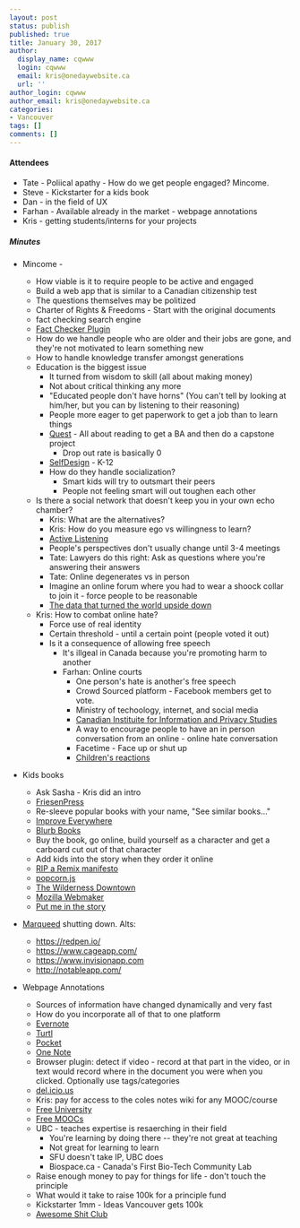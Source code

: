 ```yaml
---
layout: post
status: publish
published: true
title: January 30, 2017
author:
  display_name: cqwww
  login: cqwww
  email: kris@onedaywebsite.ca
  url: ''
author_login: cqwww
author_email: kris@onedaywebsite.ca
categories:
- Vancouver
tags: []
comments: []
---
```


#### Attendees

* Tate - Poliical apathy - How do we get people engaged? Mincome. 
* Steve - Kickstarter for a kids book 
* Dan - in the field of UX 
* Farhan - Available already in the market - webpage annotations
* Kris - getting students/interns for your projects


##### Minutes


* Mincome - 
	* How viable is it to require people to be active and engaged
	* Build a web app that is similar to a Canadian citizenship test
	* The questions themselves may be politized 
	* Charter of Rights & Freedoms - Start with the original documents
	* fact checking search engine
	* [Fact Checker Plugin](https://chrome.google.com/webstore/detail/fact-checker/cokfgekpmhapkgfieefhfjicphlollje?hl=en)
	* How do we handle people who are older and their jobs are gone, and they're not motivated to learn something new
	* How to handle knowledge transfer amongst generations
	* Education is the biggest issue
		* It turned from wisdom to skill (all about making money)
		* Not about critical thinking any more
		* "Educated people don't have horns" (You can't tell by looking at him/her, but you can by listening to their reasoning)
		* People more eager to get paperwork to get a job than to learn things
		* [Quest](https://questu.ca/) - All about reading to get a BA and then do a capstone project
			* Drop out rate is basically 0
		* [SelfDesign](http://selfdesign.org/) - K-12
		* How do they handle socialization? 
			* Smart kids will try to outsmart their peers
			* People not feeling smart will out toughen each other 
	* Is there a social network that doesn't keep you in your own echo chamber?
		* Kris: What are the alternatives?
		* Kris: How do you measure ego vs willingness to learn? 
		* [Active Listening](https://www.mindtools.com/CommSkll/ActiveListening.htm) 
		* People's perspectives don't usually change until 3-4 meetings
		* Tate: Lawyers do this right: Ask as questions where you're answering their answers 
		* Tate: Online degenerates vs in person
		* Imagine an online forum where you had to wear a shoock collar to join it - force people to be reasonable
		* [The data that turned the world upside down](http://motherboard.vice.com/read/big-data-cambridge-analytica-brexit-trump)
	* Kris: How to combat online hate? 	
		* Force use of real identity
		* Certain threshold - until a certain point (people voted it out)
		* Is it a consequence of allowing free speech 
			* It's illgeal in Canada because you're promoting harm to another
			* Farhan: Online courts
				* One person's hate is another's free speech
				* Crowd Sourced platform - Facebook members get to vote.
				* Ministry of techoology, internet, and social media
				* [Canadian Instituite for Information and Privacy Studies](https://infoandprivacy.ca/)
				* A way to encourage people to have an in person conversation from an online - online hate conversation
				* Facetime - Face up or shut up
				* [Children's reactions](https://www.youtube.com/watch?v=b2OcKQ_mbiQ)   	
		
* Kids books
	* Ask Sasha - Kris did an intro
	* [FriesenPress](http://friesenpress.com/)
	* Re-sleeve popular books with your name, "See similar books..."
	* [Improve Everywhere](https://improveverywhere.com/)
	* [Blurb Books](http://www.blurb.ca/)
	* Buy the book, go online, build yourself as a character and get a carboard cut out of that character
	* Add kids into the story when they order it online
	* [RIP a Remix manifesto](https://www.nfb.ca/film/rip_a_remix_manifesto/)
	* [popcorn.js](https://github.com/mozilla/popcorn-js/)
	* [The Wilderness Downtown](http://www.thewildernessdowntown.com/)
	* [Mozilla Webmaker](https://webmaker.org/)
	* [Put me in the story](http://www.putmeinthestory.com/)
		 
* [Marqueed](https://www.marqueed.com/) shutting down. Alts:
	* https://redpen.io/
	* https://www.cageapp.com/
 	* https://www.invisionapp.com
	* http://notableapp.com/
* Webpage Annotations 
	* Sources of information have changed dynamically and very fast
	* How do you incorporate all of that to one platform
	* [Evernote](https://evernote.com/)
	* [Turtl](https://turtlapp.com/)
	* [Pocket](https://getpocket.com/)
	* [One Note](https://www.onenote.com/)
	* Browser plugin: detect if video - record at that part in the video, or in text would record where in the document you were when you clicked. Optionally use tags/categories
	* [del.icio.us](https://del.icio.us/)
	* Kris: pay for access to the coles notes wiki for any MOOC/course
	* [Free University](http://www.krisconstable.com/free-university/)
	* [Free MOOCs](http://www.krisconstable.com/free-university-courses/)
	* UBC - teaches expertise is resaerching in their field
		* You're learning by doing there -- they're not great at teaching
		* Not great for learning to learn
		* SFU doesn't take IP, UBC does
		* Biospace.ca - Canada's First Bio-Tech Community Lab
	* Raise enough money to pay for things for life - don't touch the principle
	* What would it take to raise 100k for a principle fund
	* Kickstarter 1mm - Ideas Vancouver gets 100k
	* [Awesome Shit Club](http://www.awesomeshitclub.com/)

